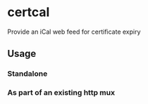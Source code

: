 # certcal

Provide an iCal web feed for certificate expiry


## Usage

### Standalone


### As part of an existing http mux

